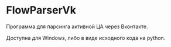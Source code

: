 # FlowParserVk

Программа для парсинга активной ЦА через Вконтакте.

Доступна для Windows, либо в виде исходного кода на python.
